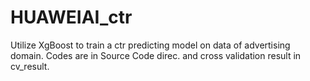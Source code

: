# HUAWEIAI_ctr
Utilize XgBoost to train a ctr predicting model on data of advertising domain. Codes are in Source Code direc. and cross validation result in cv_result. 
